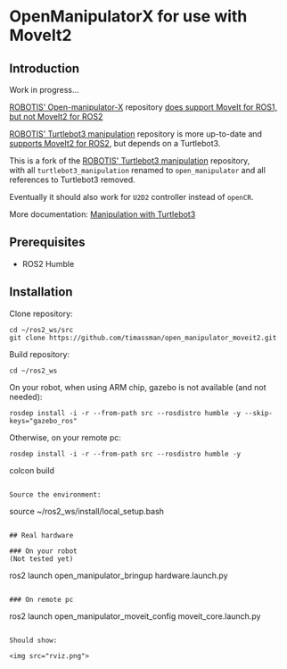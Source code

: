 # OpenManipulatorX for use with MoveIt2

## Introduction

Work in progress...

[ROBOTIS' Open-manipulator-X](https://github.com/ROBOTIS-GIT/open_manipulator/tree/humble-devel) repository [does support MoveIt for ROS1, but not MoveIt2 for ROS2](https://emanual.robotis.com/docs/en/platform/openmanipulator_x/ros_controller_experiment/#moveit)

[ROBOTIS' Turtlebot3 manipulation](https://github.com/ROBOTIS-GIT/turtlebot3_manipulation) repository is more up-to-date and [supports MoveIt2 for ROS2](https://emanual.robotis.com/docs/en/platform/turtlebot3/manipulation/#manipulation), but depends on a Turtlebot3.

This is a fork of the [ROBOTIS' Turtlebot3 manipulation](https://github.com/ROBOTIS-GIT/turtlebot3_manipulation) repository, \
with all `turtlebot3_manipulation` renamed to `open_manipulator` and all references to Turtlebot3 removed.

Eventually it should also work for `U2D2` controller instead of `openCR`.

More documentation: [Manipulation with Turtlebot3](https://emanual.robotis.com/docs/en/platform/turtlebot3/manipulation/#bringup)

## Prerequisites

- ROS2 Humble

## Installation

Clone repository:
```
cd ~/ros2_ws/src
git clone https://github.com/timassman/open_manipulator_moveit2.git
```
Build repository:

```
cd ~/ros2_ws
```

On your robot, when using ARM chip, gazebo is not available (and not needed):
```
rosdep install -i -r --from-path src --rosdistro humble -y --skip-keys="gazebo_ros"
```
Otherwise, on your remote pc:
```
rosdep install -i -r --from-path src --rosdistro humble -y 
```

colcon build
```

Source the environment:
``` 
source ~/ros2_ws/install/local_setup.bash
```

## Real hardware

### On your robot
(Not tested yet)

```
ros2 launch open_manipulator_bringup hardware.launch.py
```

### On remote pc

```
ros2 launch open_manipulator_moveit_config moveit_core.launch.py
```

Should show:

<img src="rviz.png">

